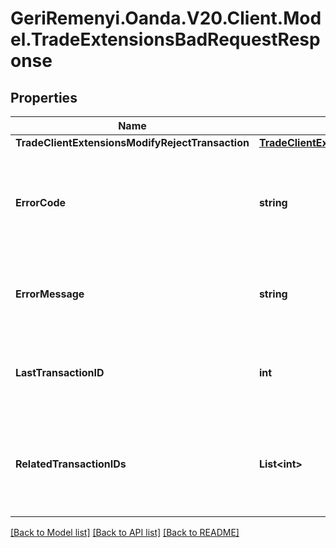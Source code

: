 # GeriRemenyi.Oanda.V20.Client.Model.TradeExtensionsBadRequestResponse
## Properties

Name | Type | Description | Notes
------------ | ------------- | ------------- | -------------
**TradeClientExtensionsModifyRejectTransaction** | [**TradeClientExtensionsModifyRejectTransaction**](TradeClientExtensionsModifyRejectTransaction.md) |  | [optional] 
**ErrorCode** | **string** | The code of the error that has occurred. This field may not be returned for some errors. | [optional] 
**ErrorMessage** | **string** | The human-readable description of the error that has occurred. | [optional] 
**LastTransactionID** | **int** | The ID of the most recent Transaction created for the Account | [optional] 
**RelatedTransactionIDs** | **List&lt;int&gt;** | The IDs of all Transactions that were created while satisfying the request. | [optional] 

[[Back to Model list]](../README.md#documentation-for-models) [[Back to API list]](../README.md#documentation-for-api-endpoints) [[Back to README]](../README.md)

